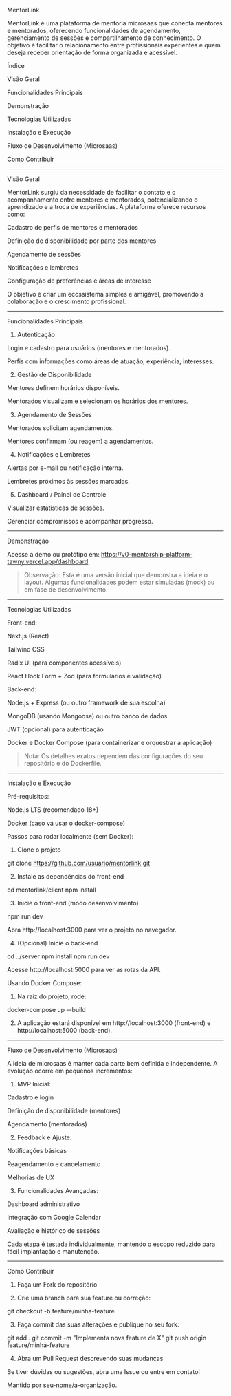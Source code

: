 
MentorLink

MentorLink é uma plataforma de mentoria microsaas que conecta mentores e mentorados, oferecendo funcionalidades de agendamento, gerenciamento de sessões e compartilhamento de conhecimento. O objetivo é facilitar o relacionamento entre profissionais experientes e quem deseja receber orientação de forma organizada e acessível.

Índice

Visão Geral

Funcionalidades Principais

Demonstração

Tecnologias Utilizadas

Instalação e Execução

Fluxo de Desenvolvimento (Microsaas)

Como Contribuir



---

Visão Geral

MentorLink surgiu da necessidade de facilitar o contato e o acompanhamento entre mentores e mentorados, potencializando o aprendizado e a troca de experiências. A plataforma oferece recursos como:

Cadastro de perfis de mentores e mentorados

Definição de disponibilidade por parte dos mentores

Agendamento de sessões

Notificações e lembretes

Configuração de preferências e áreas de interesse


O objetivo é criar um ecossistema simples e amigável, promovendo a colaboração e o crescimento profissional.


---

Funcionalidades Principais

1. Autenticação

Login e cadastro para usuários (mentores e mentorados).

Perfis com informações como áreas de atuação, experiência, interesses.



2. Gestão de Disponibilidade

Mentores definem horários disponíveis.

Mentorados visualizam e selecionam os horários dos mentores.



3. Agendamento de Sessões

Mentorados solicitam agendamentos.

Mentores confirmam (ou reagem) a agendamentos.



4. Notificações e Lembretes

Alertas por e-mail ou notificação interna.

Lembretes próximos às sessões marcadas.



5. Dashboard / Painel de Controle

Visualizar estatísticas de sessões.

Gerenciar compromissos e acompanhar progresso.





---

Demonstração

Acesse a demo ou protótipo em:
https://v0-mentorship-platform-tawny.vercel.app/dashboard

> Observação: Esta é uma versão inicial que demonstra a ideia e o layout. Algumas funcionalidades podem estar simuladas (mock) ou em fase de desenvolvimento.




---

Tecnologias Utilizadas

Front-end:

Next.js (React)

Tailwind CSS

Radix UI (para componentes acessíveis)

React Hook Form + Zod (para formulários e validação)


Back-end:

Node.js + Express (ou outro framework de sua escolha)

MongoDB (usando Mongoose) ou outro banco de dados

JWT (opcional) para autenticação


Docker e Docker Compose (para containerizar e orquestrar a aplicação)


> Nota: Os detalhes exatos dependem das configurações do seu repositório e do Dockerfile.




---

Instalação e Execução

Pré-requisitos:

Node.js LTS (recomendado 18+)

Docker (caso vá usar o docker-compose)


Passos para rodar localmente (sem Docker):

1. Clone o projeto

git clone https://github.com/usuario/mentorlink.git


2. Instale as dependências do front-end

cd mentorlink/client
npm install


3. Inicie o front-end (modo desenvolvimento)

npm run dev

Abra http://localhost:3000 para ver o projeto no navegador.


4. (Opcional) Inicie o back-end

cd ../server
npm install
npm run dev

Acesse http://localhost:5000 para ver as rotas da API.



Usando Docker Compose:

1. Na raiz do projeto, rode:

docker-compose up --build


2. A aplicação estará disponível em http://localhost:3000 (front-end) e http://localhost:5000 (back-end).




---

Fluxo de Desenvolvimento (Microsaas)

A ideia de microsaas é manter cada parte bem definida e independente. A evolução ocorre em pequenos incrementos:

1. MVP Inicial:

Cadastro e login

Definição de disponibilidade (mentores)

Agendamento (mentorados)



2. Feedback e Ajuste:

Notificações básicas

Reagendamento e cancelamento

Melhorias de UX



3. Funcionalidades Avançadas:

Dashboard administrativo

Integração com Google Calendar

Avaliação e histórico de sessões




Cada etapa é testada individualmente, mantendo o escopo reduzido para fácil implantação e manutenção.


---

Como Contribuir

1. Faça um Fork do repositório


2. Crie uma branch para sua feature ou correção:

git checkout -b feature/minha-feature


3. Faça commit das suas alterações e publique no seu fork:

git add .
git commit -m "Implementa nova feature de X"
git push origin feature/minha-feature


4. Abra um Pull Request descrevendo suas mudanças



Se tiver dúvidas ou sugestões, abra uma Issue ou entre em contato!

Mantido por seu-nome/a-organização.

